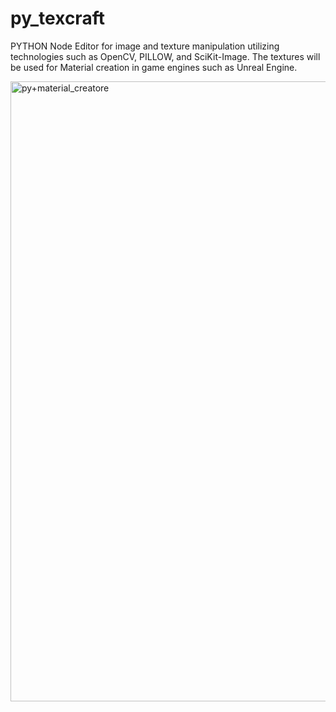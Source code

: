 # py_texcraft
PYTHON Node Editor for image and texture manipulation utilizing technologies such as OpenCV,
PILLOW, and SciKit-Image. The textures will be used for Material creation in game engines such as Unreal Engine.

<img width="1387" height="992" alt="py+material_creatore" src="https://github.com/user-attachments/assets/fdd4eaa0-d266-44b0-9a0f-4e8707967eec" />
